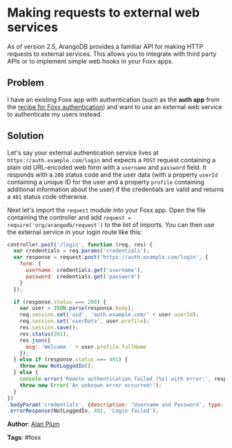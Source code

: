 # Making requests to external web services

As of version 2.5, ArangoDB provides a familiar API for making HTTP requests to external services. This allows you to integrate with third party APIs or to implement simple web hooks in your Foxx apps.

## Problem

I have an existing Foxx app with authentication (such as the **auth app** from the [recipe for Foxx authentication](FoxxAuth.html)) and want to use an external web service to authenticate my users instead.

## Solution

Let's say your external authentication service lives at `https://auth.example.com/login` and expects a `POST` request containing a plain old URL-encoded web form with a `username` and `password` field. It responds with a `200` status code and the user data (with a property `userId` containing a unique ID for the user and a property `profile` containing additional information about the user) if the credentials are valid and returns a `401` status code otherwise.

Next let's import the `request` module into your Foxx app. Open the file containing the controller and add `request = require('org/arangodb/request')` to the list of imports. You can then use the external service in your login route like this:

```js
controller.post('/login', function (req, res) {
  var credentials = req.params('credentials');
  var response = request.post('https://auth.example.com/login', {
    form: {
      username: credentials.get('username'),
      password: credentials.get('password')
    }
  });

  if (response.status === 200) {
    var user = JSON.parse(response.body);
    req.session.set('uid', 'auth.example.com/' + user.userId);
    req.session.set('userData', user.profile);
    res.session.save();
    res.status(201);
    res.json({
      msg: 'Welcome ' + user.profile.fullName
    });
  } else if (response.status === 401) {
    throw new NotLoggedIn();
  } else {
    console.error('Remote authentication failed (%s) with error:', response.status, response.body);
    throw new Error('An unknown error occurred!');
  }
})
.bodyParam('credentials', {description: 'Username and Password', type: Credentials})
.errorResponse(NotLoggedIn, 401, 'Login failed');
```

**Author**: [Alan Plum](https://github.com/pluma)

**Tags**: #foxx